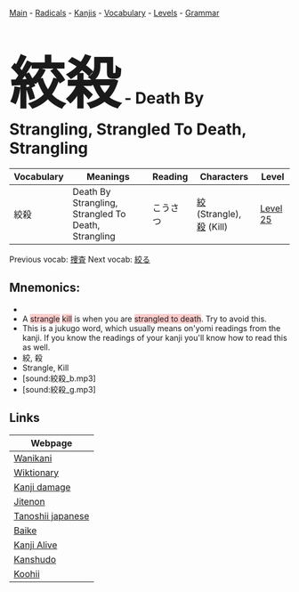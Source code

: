 <style> bigfont {font-size: 100px}</style>
[Main](../README.md) -
[Radicals](../radicals.md) -
[Kanjis](../kanjis.md) -
[Vocabulary](../vocabulary.md) -
[Levels](../levels.md) -
[Grammar](../grammar.md)
# <bigfont> 絞殺</bigfont> - Death By Strangling, Strangled To Death, Strangling 

| Vocabulary | Meanings | Reading | Characters | Level |
| --- | --- | --- | --- | --- |
| 絞殺 | Death By Strangling, Strangled To Death, Strangling | こうさつ |  [絞](../kanjis/絞.md) (Strangle), [殺](../kanjis/殺.md) (Kill) | [Level 25](../levels/wk_level25.md) |

Previous vocab: [捜査](捜査.md) Next vocab: [絞る](絞る.md) 

## Mnemonics:

* 
* A <span style="background-color:#ffcccb"> strangle</span> <span style="background-color:#ffcccb"> kill</span> is when you are <span style="background-color:#ffcccb"> strangled to death</span>. Try to avoid this.
* This is a jukugo word, which usually means on'yomi readings from the kanji. If you know the readings of your kanji you'll know how to read this as well.
* 絞, 殺
* Strangle, Kill
* [sound:絞殺_b.mp3]
* [sound:絞殺_g.mp3]


## Links 

| Webpage |
| --- |
| [Wanikani          ](https://www.wanikani.com/kanji/絞殺) |
| [Wiktionary        ](https://en.wiktionary.org/wiki/絞殺) |
| [Kanji damage      ](http://www.kanjidamage.com/kanji/search?utf8=✓&q=絞殺) |
| [Jitenon           ](https://jitenon.com/kanji/絞殺) |
| [Tanoshii japanese ](https://www.tanoshiijapanese.com/dictionary/kanji.cfm?k=絞殺) |
| [Baike             ](https://baike.baidu.com/item/絞殺) |
| [Kanji Alive       ](https://app.kanjialive.com/絞殺) |
| [Kanshudo          ](https://www.kanshudo.com/searchmn?q=絞殺) |
| [Koohii            ](https://kanji.koohii.com/study/kanji/絞殺) |

